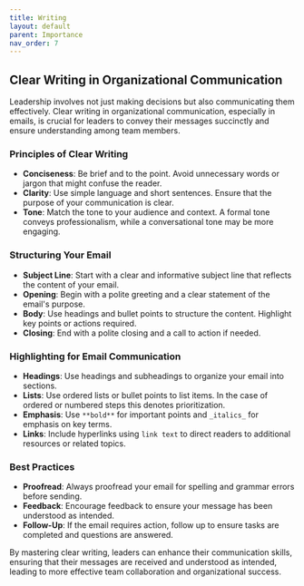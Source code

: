 ```yaml
---
title: Writing
layout: default 
parent: Importance
nav_order: 7
---
```


## Clear Writing in Organizational Communication

Leadership involves not just making decisions but also communicating them effectively. Clear writing in organizational communication, especially in emails, is crucial for leaders to convey their messages succinctly and ensure understanding among team members.

### Principles of Clear Writing

- **Conciseness**: Be brief and to the point. Avoid unnecessary words or jargon that might confuse the reader.
- **Clarity**: Use simple language and short sentences. Ensure that the purpose of your communication is clear.
- **Tone**: Match the tone to your audience and context. A formal tone conveys professionalism, while a conversational tone may be more engaging.

### Structuring Your Email

- **Subject Line**: Start with a clear and informative subject line that reflects the content of your email.
- **Opening**: Begin with a polite greeting and a clear statement of the email's purpose.
- **Body**: Use headings and bullet points to structure the content. Highlight key points or actions required.
- **Closing**: End with a polite closing and a call to action if needed.

### Highlighting for Email Communication

- **Headings**: Use headings and subheadings to organize your email into sections.
- **Lists**: Use ordered lists or bullet points to list items. In the case of ordered or numbered steps this denotes prioritization.
- **Emphasis**: Use `**bold**` for important points and `_italics_` for emphasis on key terms.
- **Links**: Include hyperlinks using `link text` to direct readers to additional resources or related topics.

### Best Practices

- **Proofread**: Always proofread your email for spelling and grammar errors before sending.
- **Feedback**: Encourage feedback to ensure your message has been understood as intended.
- **Follow-Up**: If the email requires action, follow up to ensure tasks are completed and questions are answered.

By mastering clear writing, leaders can enhance their communication skills, ensuring that their messages are received and understood as intended, leading to more effective team collaboration and organizational success.
